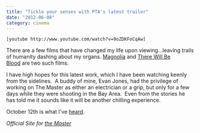 ```yaml
---
title: "Tickle your senses with PTA's latest trailer"
date: "2012-06-08"
category: cinema
---
```


`[youtube http://www.youtube.com/watch?v=9oZDKFoCqAw]`

There are a few films that have changed my life upon viewing...leaving trails of humanity dashing about my organs. [Magnolia](http://www.imdb.com/title/tt0175880/) and [There Will Be Blood](http://www.imdb.com/title/tt0469494/) are two such films.

I have high hopes for this latest work, which I have been watching keenly from the sidelines.  A buddy of mine, Evan Jones, had the privilege of working on The Master as either an electrician or a grip, but only for a few days while they were shooting in the Bay Area.  Even from the stories he has told me it sounds like it will be another chilling experience.

October 12th is what I've [heard](http://cigsandredvines.blogspot.com/).

_Official Site for [the Master](http://www.themasterfilm.com/)_ [](http://www.themasterfilm.com/)
